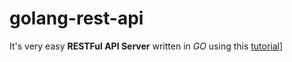 # golang-rest-api

It's very easy **RESTFul API Server** written in *GO* using this [tutorial](https://dev.to/aurelievache/learning-go-by-examples-part-2-create-an-http-rest-api-server-in-go-1cdm?utm_source=dormosheio&utm_campaign=dormosheio)]
